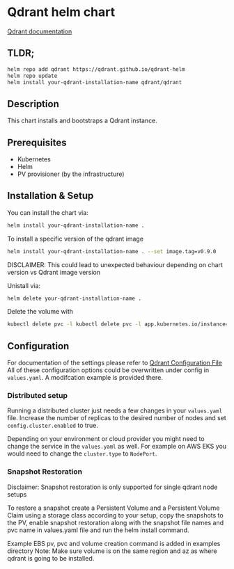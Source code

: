 # Qdrant helm chart

[Qdrant documentation](https://qdrant.tech/documentation/) 

## TLDR;


```bash
helm repo add qdrant https://qdrant.github.io/qdrant-helm
helm repo update
helm install your-qdrant-installation-name qdrant/qdrant
```

## Description

This chart installs and bootstraps a Qdrant instance.


## Prerequisites

- Kubernetes
- Helm
- PV provisioner (by the infrastructure)

## Installation & Setup

You can install the chart via:

```bash
helm install your-qdrant-installation-name .
```

To install a specific version of the qdrant image
```bash
helm install your-qdrant-installation-name . --set image.tag=v0.9.0
```
DISCLAIMER: This could lead to unexpected behaviour depending on chart version vs Qdrant image version 

Unistall via:

```bash
helm delete your-qdrant-installation-name .
```

Delete the volume with

```bash
kubectl delete pvc -l kubectl delete pvc -l app.kubernetes.io/instance=your-qdrant-installation-name
```

## Configuration

For documentation of the settings please refer to [Qdrant Configuration File](https://github.com/qdrant/qdrant/blob/master/config/config.yaml)
All of these configuration options could be overwritten under config in `values.yaml`. 
A modifcation example is provided there.

### Distributed setup

Running a distributed cluster just needs a few changes in your `values.yaml` file.
Increase the number of replicas to the desired number of nodes and set `config.cluster.enabled` to true.

Depending on your environment or cloud provider you might need to change the service in the `values.yaml` as well.
For example on AWS EKS you would need to change the `cluster.type` to `NodePort`.

### Snapshot Restoration

Disclaimer: Snapshot restoration is only supported for single qdrant node setups

To restore a snapshot create a Persistent Volume and a Persistent Volume Claim using a storage class according to your setup, copy the snapshots to the PV, enable snapshot restoration along with the snapshot file names and pvc name in values.yaml file and run the helm install command.

Example EBS pv, pvc and volume creation command is added in examples directory
Note: Make sure volume is on the same region and az as where qdrant is going to be installed.
